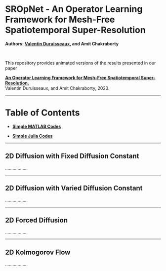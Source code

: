# SROpNet - An Operator Learning Framework for Mesh-Free Spatiotemporal Super-Resolution

**Authors: [Valentin Duruisseaux](https://sites.google.com/view/valduruisseaux), and Amit Chakraborty**


<br />

This repository provides animated versions of the results presented in our paper


   [**An Operator Learning Framework for Mesh-Free Spatiotemporal Super-Resolution.**](https://arxiv.org/abs/2210.05087)
<br />
   Valentin Duruisseaux, and Amit Chakraborty, 2023.


<hr>

# Table of Contents

*  [**Simple MATLAB Codes**](#simple-matlab-codes)

*  [**Simple Julia Codes**](#simple-julia-codes)


<hr>

## 2D Diffusion with Fixed Diffusion Constant

..................


<hr>

## 2D Diffusion with Varied Diffusion Constant

..................


<hr>

## 2D Forced Diffusion

..................


<hr>

## 2D Kolmogorov Flow

..................
